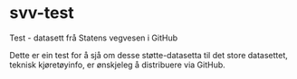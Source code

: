 # svv-test
Test - datasett frå Statens vegvesen i GitHub

Dette er ein test for å sjå om desse støtte-datasetta til det store datasettet, teknisk kjøretøyinfo, er ønskjeleg å distribuere via GitHub.